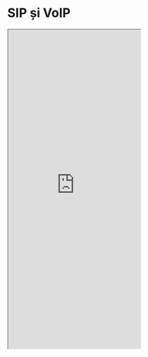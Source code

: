 # SIP și VoIP

<iframe class="is-fullwidth" height="722" marginheight="0" marginwidth="0" src="https://ctipub-my.sharepoint.com/personal/dragos_niculescu_upb_ro/_layouts/15/Doc.aspx?sourcedoc={cacb43ca-71c4-4d3d-893d-a1b541d25c65}&amp;action=embedview&amp;wdAr=1.3333333333333333">
</iframe>